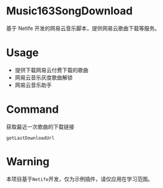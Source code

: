 # Music163SongDownload
基于 Netife 开发的网易云音乐脚本，提供网易云歌曲下载等服务。  
# Usage  
- 提供下载网易云付费下载的歌曲
- 网易云音乐灰度歌曲解锁
- 网易云音乐助手
# Command  
获取最近一次歌曲的下载链接  
```
getLastDownloadUrl
```
# Warning  
本项目基于`Netife`开发，仅为示例插件，请仅应用在学习范围。  
